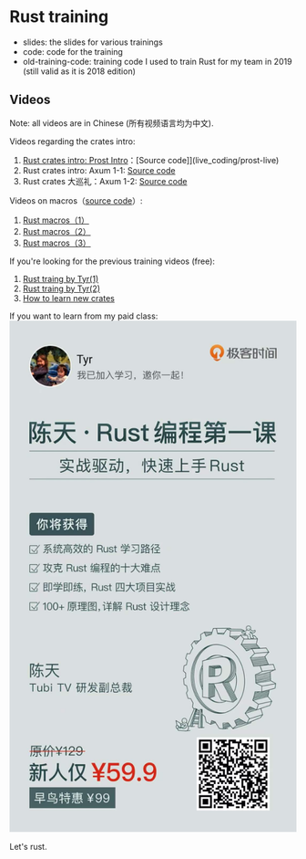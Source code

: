 # Rust training

- slides: the slides for various trainings
- code: code for the training
- old-training-code: training code I used to train Rust for my team in 2019 (still valid as it is 2018 edition)

## Videos

Note: all videos are in Chinese (所有视频语言均为中文).

Videos regarding the crates intro:

1. [Rust crates intro: Prost Intro](https://www.bilibili.com/video/BV1FL4y1x7MU/)：[Source code]](live_coding/prost-live)
2. Rust crates intro: Axum 1-1: [Source code](live_coding/axum-live)
3. Rust crates 大巡礼：Axum 1-2: [Source code](live_coding/axum-live)

Videos on macros（[source code](https://github.com/tyrchen/geektime-rust/tree/master/47_48_macros)）:

1. [Rust macros（1）](https://www.bilibili.com/video/BV1Za411q7LQ/)
2. [Rust macros（2）](https://www.bilibili.com/video/BV1Fu411m7W7/)
3. [Rust macros（3）](https://www.bilibili.com/video/BV1dr4y1v74n/)

If you're looking for the previous training videos (free):

1. [Rust traing by Tyr(1)](https://www.bilibili.com/video/BV19b4y1o7Lt)
2. [Rust traing by Tyr(2)](https://www.bilibili.com/video/BV1h64y197G3)
3. [How to learn new crates](https://www.bilibili.com/video/BV12K4y1X7qw)

If you want to learn from my paid class:
![Rust 第一课](slides/images/geektime.png)

Let's rust.
